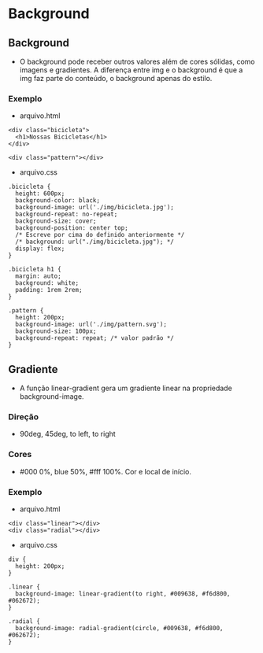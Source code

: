 # Background

## Background
* O background pode receber outros valores além de cores sólidas, como imagens e gradientes. A diferença entre img e o background é que a img faz parte do conteúdo, o background apenas do estilo.

### Exemplo
- arquivo.html
```
<div class="bicicleta">
  <h1>Nossas Bicicletas</h1>
</div>

<div class="pattern"></div>

```

- arquivo.css
```
.bicicleta {
  height: 600px;
  background-color: black;
  background-image: url('./img/bicicleta.jpg');
  background-repeat: no-repeat;
  background-size: cover;
  background-position: center top;
  /* Escreve por cima do definido anteriormente */
  /* background: url("./img/bicicleta.jpg"); */
  display: flex;
}

.bicicleta h1 {
  margin: auto;
  background: white;
  padding: 1rem 2rem;
}

.pattern {
  height: 200px;
  background-image: url('./img/pattern.svg');
  background-size: 100px;
  background-repeat: repeat; /* valor padrão */
}

```

## Gradiente
* A função linear-gradient gera um gradiente linear na propriedade background-image.

### Direção
* 90deg, 45deg, to left, to right

### Cores

* #000 0%, blue 50%, #fff 100%. Cor e local de início.

### Exemplo
- arquivo.html
```
<div class="linear"></div>
<div class="radial"></div>

```

- arquivo.css
```
div {
  height: 200px;
}

.linear {
  background-image: linear-gradient(to right, #009638, #f6d800, #062672);
}

.radial {
  background-image: radial-gradient(circle, #009638, #f6d800, #062672);
}


```
